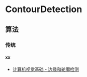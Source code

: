 # ContourDetection

## 算法

### 传统

#### xx
- [计算机视觉基础 - 边缘和轮廓检测](https://www.jianshu.com/p/53cc97f0e625)